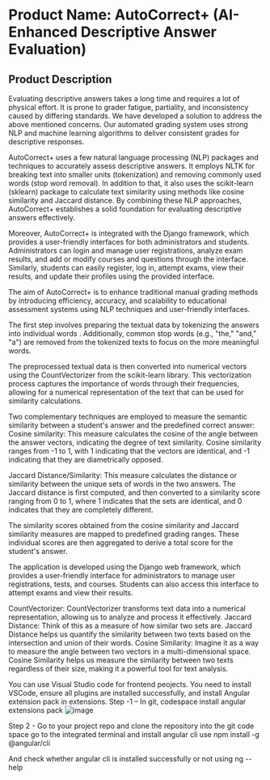 # **Product Name: AutoCorrect+ (AI-Enhanced Descriptive Answer Evaluation)**

## **Product Description** ##

Evaluating descriptive answers takes a long time and requires a lot of physical effort. It is prone to grader fatigue, partiality, and inconsistency caused by differing standards.  We have developed a solution to address the above mentioned concerns. Our automated grading system uses strong NLP and machine learning algorithms to deliver consistent grades for descriptive responses.

AutoCorrect+ uses a few natural language processing (NLP) packages and techniques to accurately assess descriptive answers. It employs NLTK for breaking text into smaller units (tokenization) and removing commonly used words (stop word removal). In addition to that, it also uses the scikit-learn (sklearn) package to calculate text similarity using methods like cosine similarity and Jaccard distance. By combining these NLP approaches, AutoCorrect+ establishes a solid foundation for evaluating descriptive answers effectively.

Moreover, AutoCorrect+ is integrated with the Django framework, which provides a user-friendly interfaces for both administrators and students. Administrators can login and manage user registrations, analyze exam results, and add or modify courses and questions through the interface. Similarly, students can easily register, log in, attempt exams, view their results, and update their profiles using the provided interface.

The aim of AutoCorrect+ is to enhance traditional manual grading methods by introducing efficiency, accuracy, and scalability to educational assessment systems using  NLP techniques and user-friendly interfaces.

The first step involves preparing the textual data by tokenizing the answers into individual words . Additionally, common stop words (e.g., "the," "and," "a") are removed from the tokenized texts to focus on the more meaningful words.

The preprocessed textual data is then converted into numerical vectors using the CountVectorizer from the scikit-learn library. This vectorization process captures the importance of words through their frequencies, allowing for a numerical representation of the text that can be used for similarity calculations.

Two complementary techniques are employed to measure the semantic similarity between a student's answer and the predefined correct answer:
Cosine similarity: This measure calculates the cosine of the angle between the answer vectors, indicating the degree of text similarity. Cosine similarity ranges from -1 to 1, with 1 indicating that the vectors are identical, and -1 indicating that they are diametrically opposed.

Jaccard Distance/Similarity: This measure calculates the distance or similarity between the unique sets of words in the two answers. The Jaccard distance is first computed, and then converted to a similarity score ranging from 0 to 1, where 1 indicates that the sets are identical, and 0 indicates that they are completely different.

The similarity scores obtained from the cosine similarity and Jaccard similarity measures are mapped to predefined grading ranges. These individual scores are then aggregated to derive a total score for the student's answer.

The application is developed using the Django web framework, which provides a user-friendly interface for administrators to manage user registrations, tests, and courses. Students can also access this interface to attempt exams and view their results.

CountVectorizer: CountVectorizer transforms text data into a numerical representation, allowing us to analyze and process it effectively.
Jaccard Distance: Think of this as a measure of how similar two sets are. Jaccard Distance helps us quantify the similarity between two texts based on the intersection and union of their words.
Cosine Similarity: Imagine it as a way to measure the angle between two vectors in a multi-dimensional space. Cosine Similarity helps us measure the similarity between two texts regardless of their size, making it a powerful tool for text analysis.

You can use Visual Studio code for frontend peojects. You need to install VSCode, ensure all plugins are installed successfully, and install Angular extension pack in extensions. 
Step -1 – In git, codespace install angular extensions pack
 ![image](https://github.com/user-attachments/assets/1694bb45-3ed9-487a-9d08-5eb901dd8268)

Step 2 - Go to your project repo and clone the repository into the git code space go to the integrated terminal and install angular cli use npm install -g @angular/cli

And check whether angular cli is installed successfully or not using ng --help


